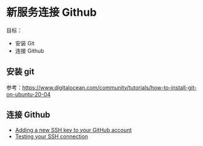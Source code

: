 # 新服务连接 Github

目标：

-   安装 Git
-   连接 Github

## 安装 git

参考：https://www.digitalocean.com/community/tutorials/how-to-install-git-on-ubuntu-20-04

## 连接 Github

-   [Adding a new SSH key to your GitHub account](https://docs.github.com/en/github/authenticating-to-github/adding-a-new-ssh-key-to-your-github-account)
-   [Testing your SSH connection](https://docs.github.com/en/github/authenticating-to-github/testing-your-ssh-connection)
